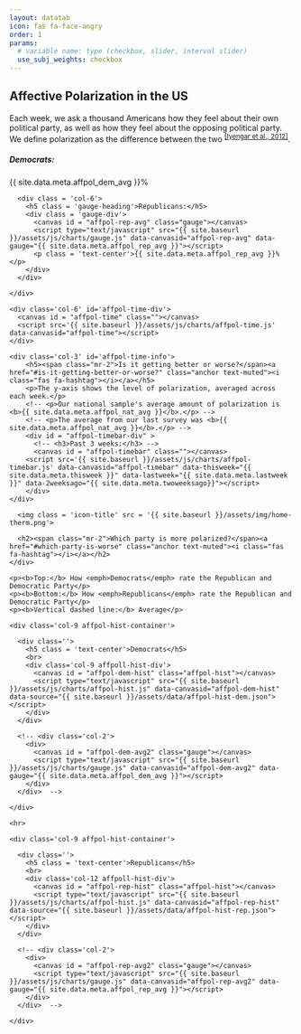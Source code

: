 ```yaml
---
layout: datatab
icon: fas fa-face-angry
order: 1
params: 
  # variable name: type (checkbox, slider, interval slider)
  use_subj_weights: checkbox
---
```


<script type="text/javascript" src='{{ site.baseurl }}/assets/js/gauge.js'></script>
<script src="{{ site.baseurl }}/assets/js/chartjs-adapter-date-fns.bundle.min.js"></script>
<script src="{{ site.baseurl }}/assets/js/chartjs-plugin-annotation.min.js"></script>

<!-- row 1 -->
<div class='row chartrow chart' id='affpol-row-1'>

  <!-- info -->
  <div class='col-4' id='affpol-row-1-info'>
    <h2><span class="mr-2">Affective Polarization in the US</span><a href="#affective-polarization-in-the-us" class="anchor text-muted"><i class="fas fa-hashtag"></i></a></h2>
    <p>Each week, we ask a thousand Americans how they feel about their own political party, as well as how they feel about the opposing political party. We define <emph>polarization</emph> as the difference between the two <sup><a href = "https://academic.oup.com/poq/article-abstract/76/3/405/1894274">[Iyengar et al., 2012]</a></sup>.</p>
<!-- 
    <h3 class = 'gauge-heading'>National Average:</h3>
    <canvas id = 'affpol-nat-avg' class='gauge'></canvas>
    <script type="text/javascript" src="{{ site.baseurl }}/assets/js/charts/gauge.js" data-canvasid="affpol-nat-avg" data-gauge="{{ site.data.meta.affpol_nat_avg }}"></script>
    <p class = 'text-center'>{{ site.data.meta.affpol_nat_avg }}%</p>
 -->
    <div class = "row">
      <div class = 'col-6'>
        <h5 class = 'gauge-heading'>Democrats:</h5>
        <div class = 'gauge-div'>
          <canvas id = "affpol-dem-avg" class="gauge"></canvas>
          <script type="text/javascript" src="{{ site.baseurl }}/assets/js/charts/gauge.js" data-canvasid="affpol-dem-avg" data-gauge="{{ site.data.meta.affpol_dem_avg }}"></script>
          <p class = 'text-center'>{{ site.data.meta.affpol_dem_avg }}%</p>
        </div>
      </div>

      <div class = 'col-6'>
        <h5 class = 'gauge-heading'>Republicans:</h5>
        <div class = 'gauge-div'>
          <canvas id = "affpol-rep-avg" class="gauge"></canvas>
          <script type="text/javascript" src="{{ site.baseurl }}/assets/js/charts/gauge.js" data-canvasid="affpol-rep-avg" data-gauge="{{ site.data.meta.affpol_rep_avg }}"></script>
          <p class = 'text-center'>{{ site.data.meta.affpol_rep_avg }}%</p>
        </div>
      </div>

    </div>
  </div>

  <div class='col-6'>
    <div class='row' id='affpol-map-div'>
      <canvas id = "affpol-map" class=""></canvas>
      <script src='{{ site.baseurl }}/assets/js/charts/map.js' data-canvasid="affpol-map" data-source="{{ site.baseurl }}/assets/data/affpol-map.json" data-scaleminlabel = "Less" data-scalemaxlabel = "More"></script>
    </div>


  </div>

</div>

<div class = 'row chartrow chart' id='affpol-row-2'>

    <div class='col-6' id='affpol-time-div'>
      <canvas id = "affpol-time" class=""></canvas>
      <script src='{{ site.baseurl }}/assets/js/charts/affpol-time.js' data-canvasid="affpol-time"></script>
    </div>

    <div class='col-3' id='affpol-time-info'>
        <h5><span class="mr-2">Is it getting better or worse?</span><a href="#is-it-getting-better-or-worse?" class="anchor text-muted"><i class="fas fa-hashtag"></i></a></h5>
        <p>The y-axis shows the level of polarization, averaged across each week.</p>
        <!-- <p>Our national sample's average amount of polarization is <b>{{ site.data.meta.affpol_nat_avg }}</b>.</p> -->
        <!-- <p>The average from our last survey was <b>{{ site.data.meta.affpol_nat_avg }}</b>.</p> -->
        <div id = "affpol-timebar-div" >
          <!-- <h3>Past 3 weeks:</h3> -->
          <canvas id = "affpol-timebar" class=""></canvas>
        <script src='{{ site.baseurl }}/assets/js/charts/affpol-timebar.js' data-canvasid="affpol-timebar" data-thisweek="{{ site.data.meta.thisweek }}" data-lastweek="{{ site.data.meta.lastweek }}" data-2weeksago="{{ site.data.meta.twoweeksago}}"></script>
        </div>
    </div>

</div> <!-- end row2 -->


<!-- row 3 -->
<div class = 'row chartrow chart' id='affpol-row-3'>

  <!-- info -->
  <div class='col-3' id='affpol-hist-info'>
    <div class = 'd-flex p-2'>

      <img class = 'icon-title' src = '{{ site.baseurl }}/assets/img/home-therm.png'>

      <h2><span class="mr-2">Which party is more polarized?</span><a href="#which-party-is-worse" class="anchor text-muted"><i class="fas fa-hashtag"></i></a></h2>
    </div>

    <p><b>Top:</b> How <emph>Democrats</emph> rate the Republican and Democratic Party</p>
    <p><b>Bottom:</b> How <emph>Republicans</emph> rate the Republican and Democratic Party</p>
    <p><b>Vertical dashed line:</b> Average</p>
  </div>

  <div class='col-9 row d-flex justify-content-center' id='affpol-hists'>

    <div class='col-9 affpol-hist-container'>

      <div class=''>
        <h5 class = 'text-center'>Democrats</h5>
        <br>
        <div class='col-9 affpoll-hist-div'>
          <canvas id = "affpol-dem-hist" class="affpol-hist"></canvas>
          <script type="text/javascript" src="{{ site.baseurl }}/assets/js/charts/affpol-hist.js" data-canvasid="affpol-dem-hist" data-source="{{ site.baseurl }}/assets/data/affpol-hist-dem.json"></script>
        </div> 
      </div> 

      <!-- <div class='col-2'>
        <div>
          <canvas id = "affpol-dem-avg2" class="gauge"></canvas>
          <script type="text/javascript" src="{{ site.baseurl }}/assets/js/charts/gauge.js" data-canvasid="affpol-dem-avg2" data-gauge="{{ site.data.meta.affpol_dem_avg }}"></script>
        </div> 
      </div>  -->

    </div>

    <hr>

    <div class='col-9 affpol-hist-container'>
      
      <div class=''>
        <h5 class = 'text-center'>Republicans</h5>
        <br>
        <div class='col-12 affpoll-hist-div'>
          <canvas id = "affpol-rep-hist" class="affpol-hist"></canvas>
          <script type="text/javascript" src="{{ site.baseurl }}/assets/js/charts/affpol-hist.js" data-canvasid="affpol-rep-hist" data-source="{{ site.baseurl }}/assets/data/affpol-hist-rep.json"></script>
        </div> 
      </div> 

      <!-- <div class='col-2'>
        <div>
          <canvas id = "affpol-rep-avg2" class="gauge"></canvas>
          <script type="text/javascript" src="{{ site.baseurl }}/assets/js/charts/gauge.js" data-canvasid="affpol-rep-avg2" data-gauge="{{ site.data.meta.affpol_rep_avg }}"></script>
        </div> 
      </div>  -->

    </div>

  </div>

</div> <!-- end row3 -->
